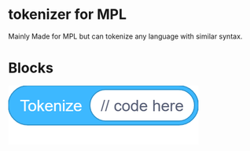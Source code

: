 # tokenizer for MPL
Mainly Made for MPL but can tokenize any language with similar syntax.
# Blocks
![Alt Text](images/image_name.png)


